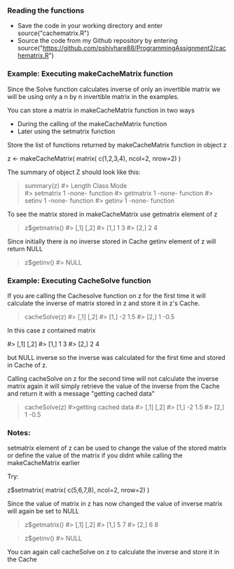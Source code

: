 ### Reading the functions

* Save the code in your working directory and enter source("cachematrix.R")
* Source the code from my Github repository by entering source("https://github.com/pshivhare88/ProgrammingAssignment2/cachematrix.R") 

### Example: Executing makeCacheMatrix function

Since the Solve function calculates inverse of only an invertible matrix we will be
using only a n by n invertible matrix in the examples.

You can store a matrix in makeCacheMatrix function in two ways

* During the calling of the makeCacheMatrix function
* Later using the setmatrix function

Store the list of functions returned by makeCacheMatrix function in object z

z <- makeCacheMatrix( matrix( c(1,2,3,4), ncol=2, nrow=2) )

The summary of object Z should look like this:

> summary(z)
#>          Length Class  Mode    
#> setmatrix 1      -none- function
#> getmatrix 1      -none- function
#> setinv    1      -none- function
#> getinv    1      -none- function

To see the matrix stored in makeCacheMatrix use getmatrix element of z

> z$getmatrix()
#>      [,1] [,2]
#> [1,]    1    3
#> [2,]    2    4

Since initially there is no inverse stored in Cache getinv element of z 
will return NULL

>  z$getinv()
#> NULL

 

### Example: Executing CacheSolve function

If you are calling the Cachesolve function on z for the first time it
will calculate the inverse of matrix stored in z and store it in z's Cache.

> cacheSolve(z)
#>      [,1] [,2]
#> [1,]   -2  1.5
#> [2,]    1 -0.5


In this case z contained matrix

#>      [,1] [,2]
#> [1,]    1    3
#> [2,]    2    4

but NULL inverse so the inverse was calculated for the first time and stored in Cache of z.


Calling cacheSolve on z for the second time will not calculate the inverse matrix again it will
simply retrieve the value of the inverse from the Cache and return it with a message
"getting cached data"

> cacheSolve(z)
#>getting cached data
#>      [,1] [,2]
#> [1,]   -2  1.5
#> [2,]    1 -0.5


### Notes:

setmatrix element of z can be used to change the value of the stored matrix
or define the value of the matrix if you didnt while calling the makeCacheMatrix
earlier

Try:

z$setmatrix( matrix( c(5,6,7,8), ncol=2, nrow=2) )

Since the value of matrix in z has now changed the value of inverse matrix will again
be set to NULL

> z$getmatrix()
#>      [,1] [,2]
#> [1,]    5    7
#> [2,]    6    8

>  z$getinv()
#> NULL

You can again call cacheSolve on z to calculate the inverse and store it in the Cache
